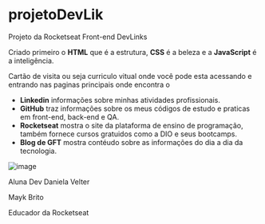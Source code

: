 # projetoDevLik

Projeto da Rocketseat Front-end DevLinks

Criado primeiro o **HTML** que é a estrutura, **CSS** é a beleza e a **JavaScript** é a inteligência.  

Cartão de visita ou seja curriculo vitual onde você pode esta acessando e entrando nas paginas principais onde encontra o 
* **Linkedin** informações sobre minhas atividades profissionais.
* **GitHub** traz informações sobre os meus códigos de estudo e praticas em front-end, back-end e QA.
* **Rocketseat** mostra o site da plataforma de ensino de programação, também fornece cursos gratuidos como a DIO e seus bootcamps.
* **Blog de GFT** mostra contéudo sobre as informações do dia a dia da tecnologia.




![image](https://user-images.githubusercontent.com/106537496/219759367-202c720a-920c-4a97-b2c9-45812b09d308.png)







Aluna Dev Daniela Velter


 Mayk Brito 

Educador da Rocketseat





